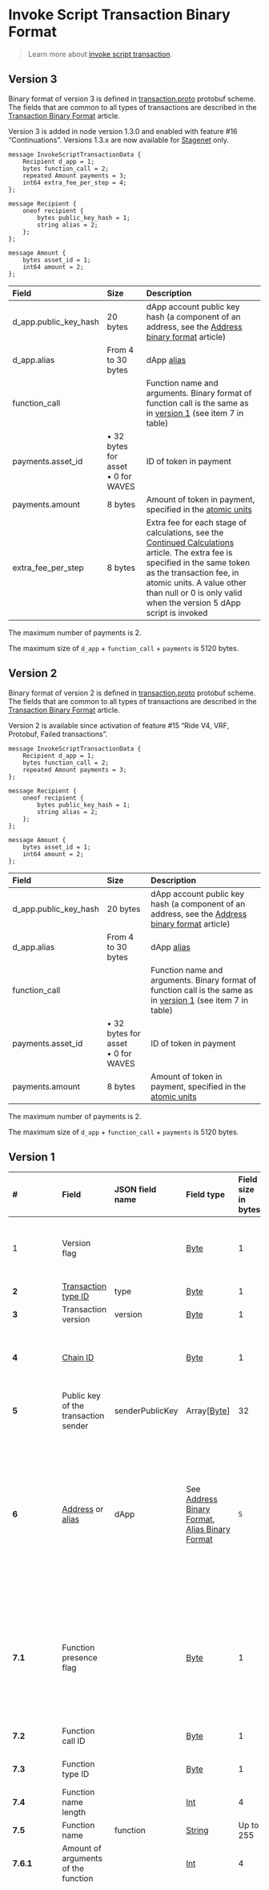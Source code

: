 # Invoke Script Transaction Binary Format

> Learn more about [invoke script transaction](/en/blockchain/transaction-type/invoke-script-transaction).

## Version 3

Binary format of version 3 is defined in [transaction.proto](https://github.com/wavesplatform/protobuf-schemas/blob/master/proto/waves/transaction.proto) protobuf scheme. The fields that are common to all types of transactions are described in the [Transaction Binary Format](/en/blockchain/binary-format/transaction-binary-format/) article.

Version 3 is added in node version 1.3.0 and enabled with feature #16 “Continuations”. Versions 1.3.x are now available for [Stagenet](/en/blockchain/blockchain-network/) only.

```
message InvokeScriptTransactionData {
    Recipient d_app = 1;
    bytes function_call = 2;
    repeated Amount payments = 3;
    int64 extra_fee_per_step = 4;
};

message Recipient {
    oneof recipient {
        bytes public_key_hash = 1;
        string alias = 2;
    };
};

message Amount {
    bytes asset_id = 1;
    int64 amount = 2;
};
```

| Field | Size | Description |
| :--- | :--- | :--- |
| d_app.public_key_hash | 20 bytes | dApp account public key hash (a component of an address, see the [Address binary format](/en/blockchain/binary-format/address-binary-format) article) |
| d_app.alias | From 4 to 30 bytes | dApp [alias](/en/blockchain/account/alias) |
| function_call | | Function name and arguments. Binary format of function call is the same as in [version 1](#version-1) (see item 7 in table) |
| payments.asset_id | • 32 bytes for asset<br>• 0 for WAVES | ID of token in payment |
| payments.amount | 8 bytes | Amount of token in payment, specified in the [atomic units](/en/blockchain/token/#atomic-unit) |
| extra_fee_per_step | 8 bytes | Extra fee for each stage of calculations, see the [Continued Calculations](/en/ride/advanced/continuation) article. The extra fee is specified in the same token as the transaction fee, in atomic units. A value other than null or 0 is only valid when the version 5 dApp script is invoked |

The maximum number of payments is 2.

The maximum size of `d_app` + `function_call` + `payments` is 5120 bytes.

## Version 2

Binary format of version 2 is defined in [transaction.proto](https://github.com/wavesplatform/protobuf-schemas/blob/master/proto/waves/transaction.proto) protobuf scheme. The fields that are common to all types of transactions are described in the [Transaction Binary Format](/en/blockchain/binary-format/transaction-binary-format/) article.

Version 2 is available since activation of feature #15 “Ride V4, VRF, Protobuf, Failed transactions”.

```
message InvokeScriptTransactionData {
    Recipient d_app = 1;
    bytes function_call = 2;
    repeated Amount payments = 3;
};

message Recipient {
    oneof recipient {
        bytes public_key_hash = 1;
        string alias = 2;
    };
};

message Amount {
    bytes asset_id = 1;
    int64 amount = 2;
};
```

| Field | Size | Description |
| :--- | :--- | :--- |
| d_app.public_key_hash | 20 bytes | dApp account public key hash (a component of an address, see the [Address binary format](/en/blockchain/binary-format/address-binary-format) article) |
| d_app.alias | From 4 to 30 bytes | dApp [alias](/en/blockchain/account/alias) |
| function_call | | Function name and arguments. Binary format of function call is the same as in [version 1](#version-1) (see item 7 in table) |
| payments.asset_id | • 32 bytes for asset<br>• 0 for WAVES | ID of token in payment |
| payments.amount | 8 bytes | Amount of token in payment, specified in the [atomic units](/en/blockchain/token/#atomic-unit) |

The maximum number of payments is 2.

The maximum size of `d_app` + `function_call` + `payments` is 5120 bytes.

## Version 1

| # | Field | JSON field name | Field type | Field size in bytes | Comment |
| :--- | :--- | :--- | :--- | :--- | :--- |
| 1 | Version flag |  | [Byte](/en/blockchain/blockchain/blockchain-data-types) | 1 | Indicates the transaction version is 2 or higher.<br>Value must be 0 |
| **2** | [Transaction type ID](/en/blockchain/transaction-type/) | type | [Byte](/en/blockchain/blockchain/blockchain-data-types) | 1 | Value must be 16 |
| **3** | Transaction version | version | [Byte](/en/blockchain/blockchain/blockchain-data-types) | 1 | Value must be 1 |
| **4** | [Chain ID](/en/blockchain/blockchain-network/#chain-id) |  | [Byte](/en/blockchain/blockchain/blockchain-data-types) | 1 | 87 — for Mainnet<br>84 — for Testnet<br>83 — for Stagenet |
| **5** | Public key of the transaction sender | senderPublicKey | Array[[Byte](/en/blockchain/blockchain/blockchain-data-types)] | 32 |  |
| **6** | [Address](/en/blockchain/account/address) or [alias](/en/blockchain/account/alias) | dApp | See [Address Binary Format](/en/blockchain/binary-format/address-binary-format), [Alias Binary Format](/en/blockchain/binary-format/alias-binary-format) | `S` | If the first byte of the field is 1, then it is followed by address. `S` in this case equals 26<br>If the first byte of the field is 2, then it is followed by alias. In this case 8&nbsp;<=&nbsp;`S`&nbsp;<=&nbsp;34 |
| **7.1** | Function presence flag |  | [Byte](/en/blockchain/blockchain/blockchain-data-types) | 1 | 0 — default function should be invoked in the dApp.<br>1 — function from the current transaction should be invoked in the dApp |
| **7.2** | Function call ID |  | [Byte](/en/blockchain/blockchain/blockchain-data-types) | 1 | Constant. The value must be 9 |
| **7.3** | Function type ID |  | [Byte](/en/blockchain/blockchain/blockchain-data-types) | 1 | Constant. The value must be 1 |
| **7.4** | Function name length | | [Int](/en/blockchain/blockchain/blockchain-data-types) | 4 |  |
| **7.5** | Function name | function | [String](/en/blockchain/blockchain/blockchain-data-types) | Up to 255 |  |
| **7.6.1** | Amount of arguments of the function |  | [Int](/en/blockchain/blockchain/blockchain-data-types) | 4 |  |
| **7.6.2** | ID of argument 1 type | type | [Byte](/en/blockchain/blockchain/blockchain-data-types) | 1 | 0 — argument type is long.<br>1 — argument type is an array of bytes.<br>2 — argument type is a string.<br>6 — argument type is logical True.<br>7 — argument type is logical False.<br>11 – argument type is list.<br>Ability to pass the list as argument is added in node version 1.2.3 and enabled after activation of feature #15 “Ride V4, VRF, Protobuf, Failed transactions” |
| **7.6.3** | Argument 1 | value | - [Long](/en/blockchain/blockchain/blockchain-data-types)<br>- Array[[Byte](/en/blockchain/blockchain/blockchain-data-types)]<br>- [String](/en/blockchain/blockchain/blockchain-data-types)<br>- Logical True<br>- Logical False<br>- [List](/en/ride/data-types/list) | `S` | `S` = 8, if argument type is long.<br>If the argument type is an array of bytes, string, or list, the field size is limited only by the total transaction size.<br> If the type is list, then<br>- its length must not exceed 1000 elements,<br>- amount of its elements represents first 4 bytes of the current field,<br>- each list element is serialized similarly to the function argument: the element type ID takes first place followed by the element's value.<br>`S` = 0, if argument type is logical True or False |
| **7.6.4** | ID of argument 2 type | type | [Byte](/en/blockchain/blockchain/blockchain-data-types) | 1 | 0 — argument type is long.<br>1 — argument type is an array of bytes.<br>2 — argument type is a string.<br>6 — argument type is logical True.<br>7 — argument type is logical False.<br>11 – argument type is list.<br>Ability to pass the list as argument is added in node version 1.2.3 and enabled after activation of feature #15 “Ride V4, VRF, Protobuf, Failed transactions” |
| **7.6.5** | Argument 2 | value | - [Long](/en/blockchain/blockchain/blockchain-data-types)<br>- Array[[Byte](/en/blockchain/blockchain/blockchain-data-types)]<br>- [String](/en/blockchain/blockchain/blockchain-data-types)<br>- Logical True<br>- Logical False<br>- [List](/en/ride/data-types/list) | `S` | `S` = 8, if argument type is long.<br>If the argument type is an array of bytes, string, or list, the field size is limited only by the total transaction size.<br> If the type is list, then<br>- its length must not exceed 1000 elements,<br>- amount of its elements represents first 4 bytes of the current field,<br>- each list element is serialized similarly to the function argument: the element type ID takes first place followed by the element's value.<br>`S` = 0, if argument type is logical True or False |
| ... | ... | ... | ... | ... | ... |
| **7.6.[2&nbsp;×&nbsp;N]** | ID of argument N type | type | [Byte](/en/blockchain/blockchain/blockchain-data-types) | 1 | 0 — argument type is long.<br>1 — argument type is an array of bytes.<br>2 — argument type is a string.<br>6 — argument type is logical True.<br>7 — argument type is logical False.<br>11 – argument type is list.<br>Ability to pass the list as argument is added in node version 1.2.3 and enabled after activation of feature #15 “Ride V4, VRF, Protobuf, Failed transactions” |
| **7.6.[2&nbsp;×&nbsp;N&nbsp;+&nbsp;1]** | Argument N | value | - [Long](/en/blockchain/blockchain/blockchain-data-types)<br>- Array[[Byte](/en/blockchain/blockchain/blockchain-data-types)]<br>- [String](/en/blockchain/blockchain/blockchain-data-types)<br>- Logical True<br>- Logical False<br>- [List](/en/ride/data-types/list) | S | S = 8, if argument type is long.<br>If the argument type is an array of bytes, string, or list, the field size is limited only by the total transaction size.<br> If the type is list, then<br>- its length must not exceed 1000 elements,<br>- amount of its elements represents first 4 bytes of the current field,<br>- each list element is serialized similarly to the function argument: the element type ID takes first place followed by the element's value.<br>S = 0, if argument type is logical True or False |
| **8.1** | Amount of payments |  | [Short](/en/blockchain/blockchain/blockchain-data-types) | 2 |  |
| **8.2** | Payment 1 length |  | [Short](/en/blockchain/blockchain/blockchain-data-types) | 2 |  |
| **8.3** | Amount of token in payment 1 | amount | [Long](/en/blockchain/blockchain/blockchain-data-types) | 8 |  |
| **8.4** | Flag of payment 1 token |  | [Byte](/en/blockchain/blockchain/blockchain-data-types) | 1 | 0 — WAVES.<br>1 — other token |
| **8.5** | ID of payment 1 token |  | Array[[Byte](/en/blockchain/blockchain/blockchain-data-types)] | 32 | Field is applicable if the token is not WAVES |
| **8.6** | Payment 2 length |  | [Short](/en/blockchain/blockchain/blockchain-data-types) | 2 |  |
| **8.7** | Amount of token in payment 2 | amount | [Long](/en/blockchain/blockchain/blockchain-data-types) | 8 |  |
| **8.8** | Flag of payment 2 token |  | [Byte](/en/blockchain/blockchain/blockchain-data-types) | 1 | 0 — WAVES.<br>1 — other token |
| **8.9** | ID of payment 2 token |  | Array[[Byte](/en/blockchain/blockchain/blockchain-data-types)] | 32 | Field is applicable if the token is not WAVES |
| **9** | [Transaction fee](/en/blockchain/transaction/transaction-fee) | fee | [Long](/en/blockchain/blockchain/blockchain-data-types) | 8 |  |
| **10.1** | Flag of fee token | | [Byte](/en/blockchain/blockchain/blockchain-data-types) | 1 | 0 — WAVES.<br>1 — other token |
| **10.2** | Fee token ID | feeAssetId | Array[[Byte](/en/blockchain/blockchain/blockchain-data-types)] | `S` | `S` = 0, if token is WAVES.<br>`S` = 32, if it is other token |
| **11** | Transaction timestamp | timestamp | [Long](/en/blockchain/blockchain/blockchain-data-types) | 8 |  |
| 12 | [Transaction proofs](/en/blockchain/transaction/transaction-proof) | proofs | See [Transaction Proofs Binary Format](/en/blockchain/binary-format/transaction-proof-binary-format) | `S` | If the array is empty, then `S` = 3. <br>If the array is not empty, then `S` = 3 + 2 × `N` + 64 × `N`, where `N` is the number of proofs in the array.<br>The maximum number of proofs in the array is 8. The size of each proof is 64 bytes |

> The fields numbered in bold are the transaction body bytes.

The maximum size of transaction including proofs is 5120 bytes.

## JSON Representation of Transaction

See the [example](https://nodes.wavesnodes.com/transactions/info/7CVjf5KGRRYj6UyTC2Etuu4cUxx9qQnCJox8vw9Gy9yq) in Node API.
